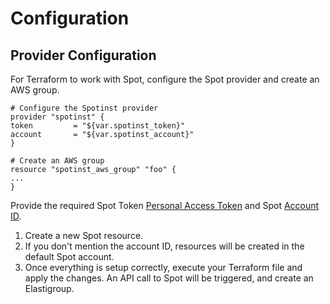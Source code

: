 # Configuration

## Provider Configuration

For Terraform to work with Spot, configure the Spot provider and create an AWS group.

```
# Configure the Spotinst provider
provider "spotinst" {
token         = "${var.spotinst_token}"
account       = "${var.spotinst_account}"
}
﻿
# Create an AWS group
resource "spotinst_aws_group" "foo" {
...
}
```

Provide the required Spot Token [Personal Access Token](https://console.spotinst.com/#/settings/tokens/permanent) and Spot [Account ID](https://console.spotinst.com/#/settings/account/general).

1. Create a new Spot resource.
2. If you don't mention the account ID, resources will be created in the default Spot account.
3. Once everything is setup correctly, execute your Terraform file and apply the changes. An API call to Spot will be triggered, and create an Elastigroup.
